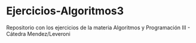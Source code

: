# Ejercicios-Algoritmos3
Repositorio con los ejercicios de la materia Algoritmos y Programación III - Cátedra Mendez/Leveroni
